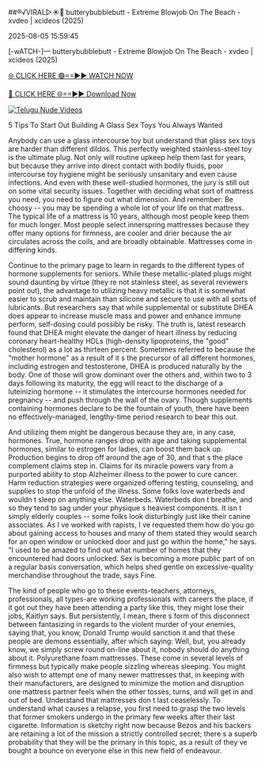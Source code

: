 ##®️√VIRAL▷☀️👄    butterybubblebutt - Extreme Blowjob On The Beach - xvdeo &#124; xcideos (2025)

2025-08-05 15:59:45



[-wATCH-]—    butterybubblebutt - Extreme Blowjob On The Beach - xvdeo &#124; xcideos (2025)

[🌐 CLICK HERE 🟢==►► WATCH NOW](https://www.youtucams.com/tracking/githubcom)

[🔴 CLICK HERE 🌐==►► Download Now](https://www.youtucams.com/tracking/githubcom)

[![Telugu Nude Videos](https://i.imgur.com/dJHk4Zq.gif)](https://www.youtucams.com/tracking/githubcom)



5 Tips To Start Out Building A Glass Sex Toys You Always Wanted

Anybody can use a glass intercourse toy but understand that glass sex toys are harder than different dildos. This perfectly weighted stainless-steel toy is the ultimate plug. Not only will routine upkeep help them last for years, but because they arrive into direct contact with bodily fluids, poor intercourse toy hygiene might be seriously unsanitary and even cause infections. And even with these well-studied hormones, the jury is still out on some vital security issues. Together with deciding what sort of mattress you need, you need to figure out what dimension. And remember: Be choosy -- you may be spending a whole lot of your life on that mattress. The typical life of a mattress is 10 years, although most people keep them for much longer. Most people select innerspring mattresses because they offer many options for firmness, are cooler and drier because the air circulates across the coils, and are broadly obtainable. Mattresses come in differing kinds.

Continue to the primary page to learn in regards to the different types of hormone supplements for seniors. While these metallic-plated plugs might sound daunting by virtue (they re not stainless steel, as several reviewers point out), the advantage to utilizing heavy metallic is that it is somewhat easier to scrub and maintain than silicone and secure to use with all sorts of lubricants. But researchers say that while supplemental or substitute DHEA does appear to increase muscle mass and power and enhance immune perform, self-dosing could possibly be risky. The truth is, latest research found that DHEA might elevate the danger of heart illness by reducing coronary heart-healthy HDLs (high-density lipoproteins, the "good" cholesterol) as a lot as thirteen percent. Sometimes referred to because the "mother hormone" as a result of it s the precursor of all different hormones, including estrogen and testosterone, DHEA is produced naturally by the body. One of those will grow dominant over the others and, within two to 3 days following its maturity, the egg will react to the discharge of a luteinizing hormone -- it stimulates the intercourse hormones needed for pregnancy -- and push through the wall of the ovary. Though supplements containing hormones declare to be the fountain of youth, there have been no effectively-managed, lengthy-time period research to bear this out.

And utilizing them might be dangerous because they are, in any case, hormones. True, hormone ranges drop with age and taking supplemental hormones, similar to estrogen for ladies, can boost them back up. Production begins to drop off around the age of 30, and that s the place complement claims step in. Claims for its miracle powers vary from a purported ability to stop Alzheimer illness to the power to cure cancer. Harm reduction strategies were organized offering testing, counseling, and supplies to stop the unfold of the illness. Some folks love waterbeds and wouldn t sleep on anything else. Waterbeds. Waterbeds don t breathe, and so they tend to sag under your physique s heaviest components. It isn t simply elderly couples -- some folks look disturbingly just like their canine associates. As I ve worked with rapists, I ve requested them how do you go about gaining access to houses and many of them stated they would search for an open window or unlocked door and just go within the home," he says. "I used to be amazed to find out what number of homes that they encountered had doors unlocked.  Sex is becoming a more public part of on a regular basis conversation, which helps shed gentle on excessive-quality merchandise throughout the trade,  says Fine.

 The kind of people who go to these events-teachers, attorneys, professionals, all types-are working professionals with careers the place, if it got out they have been attending a party like this, they might lose their jobs,  Kaitlyn says. But persistently, I mean, there s form of this disconnect between fantasizing in regards to the violent murder of your enemies, saying that, you know, Donald Trump would sanction it and that these people are demons essentially, after which saying: Well, but, you already know, we simply screw round on-line about it, nobody should do anything about it. Polyurethane foam mattresses. These come in several levels of firmness but typically make people sizzling whereas sleeping. You might also wish to attempt one of many newer mattresses that, in keeping with their manufacturers, are designed to minimize the motion and disruption one mattress partner feels when the other tosses, turns, and will get in and out of bed. Understand that mattresses don t last ceaselessly. To understand what causes a relapse, you first need to grasp the two levels that former smokers undergo in the primary few weeks after their last cigarette. Information is sketchy right now because Bezos and his backers are retaining a lot of the mission a strictly controlled secret; there s a superb probability that they will be the primary in this topic, as a result of they ve bought a bounce on everyone else in this new field of endeavour.